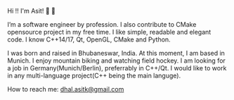 Hi !! I'm Asit! :pray: :pray:

I’m a software engineer by profession. I also contribute to CMake opensource project in my free time.
I like simple, readable and elegant code.
I know C++14/17, Qt, OpenGL, CMake and Python. 

I was born and raised in Bhubaneswar, India. At this moment, I am based in Munich. I enjoy mountain biking and watching field hockey.
I am looking for a job in Germany(Munich/Berlin), preferrably in C++/Qt. I would like to work in any multi-language project(C++ being the main languge). 

How to reach me: dhal.asitk@gmail.com
